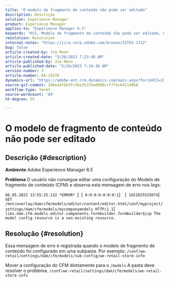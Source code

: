 ```yaml
---
title: "O modelo de fragmento de conteúdo não pode ser editado"
description: Descrição
solution: Experience Manager
product: Experience Manager
applies-to: "Experience Manager 6.5"
keywords: "KCS, Modelo de fragmento de conteúdo não pode ser editado, editar, solução de problemas, AEM 6.5, Adobe Experience Manager 6.5, CFM, Modelo de fragmento de conteúdo, configuração, mensagem de erro"
resolution: Resolution
internal-notes: "https://jira.corp.adobe.com/browse/SITES-1712"
bug: false
article-created-by: Jim Menn
article-created-date: "5/26/2023 7:23:40 AM"
article-published-by: Jim Menn
article-published-date: "5/26/2023 7:34:16 AM"
version-number: 3
article-number: KA-19376
dynamics-url: "https://adobe-ent.crm.dynamics.com/main.aspx?forceUCI=1&pagetype=entityrecord&etn=knowledgearticle&id=3c526e39-96fb-ed11-8849-6045bd006e5a"
source-git-commit: 288ea4fbb3fc3be3537eed000ccf7fac641140b8
workflow-type: tm+mt
source-wordcount: '89'
ht-degree: 5%

---
```


# O modelo de fragmento de conteúdo não pode ser editado

## Descrição {#description}


<b>Ambiente</b>
Adobe Experience Manager 6.5

<b>Problema</b>
O usuário não consegue editar uma configuração do Modelo de fragmento de conteúdo (CFM) e observa esta mensagem de erro nos logs:

`06.05.2022 13:55:25.132 *ERROR* `[` `[` 0:0:0:0:0:0:0:1`]`  `[` 1651825525074`]`  GET /mnt/overlay/dam/cfm/models/editor/content/editor.html/conf/myproject/settings/dam/cfm/models/mycompanymodels HTTP/1.1`]`  libs.dam.cfm.models.editor.components.formbuilder.formbuilder$jsp The model config resource is a non-existing resource.`


## Resolução {#resolution}


Essa mensagem de erro é registrada quando o modelo de fragmento de conteúdo foi configurado em uma subpasta.
Por exemplo: `/conf/we-retail/settings/dam/cfm/models/sub-config/we-retail-store-info`

Mover a configuração do CFM diretamente para o `/models` A pasta deve resolver o problema.
`/conf/we-retail/settings/dam/cfm/models/we-retail-store-info`
